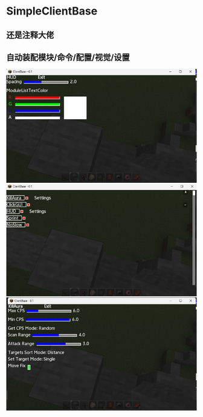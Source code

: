 # SimpleClientBase
## 还是注释大佬
## 自动装配模块/命令/配置/视觉/设置
![Values](screenshot/values.png)
![Modules](screenshot/modules.png)
![Values2](screenshot/values2.png)
